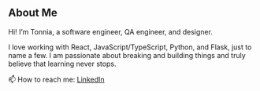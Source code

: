 ## About Me
Hi! I’m Tonnia, a software engineer, QA engineer, and designer.

I love working with React, JavaScript/TypeScript, Python, and Flask, just to name a few. I am passionate about breaking and building things and truly believe that learning never stops.

📫 How to reach me: [LinkedIn](https://www.linkedin.com/in/tonnia-r-50ba4372/)

